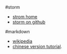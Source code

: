 
#storm
* [strom home](http://storm.incubator.apache.org)
* [storm on github](https://github.com/apache/incubator-storm)

#markdown
* [wikipedia](http://zh.wikipedia.org/wiki/Markdown)
* [chinese version tutorial](http://wowubuntu.com/markdown).